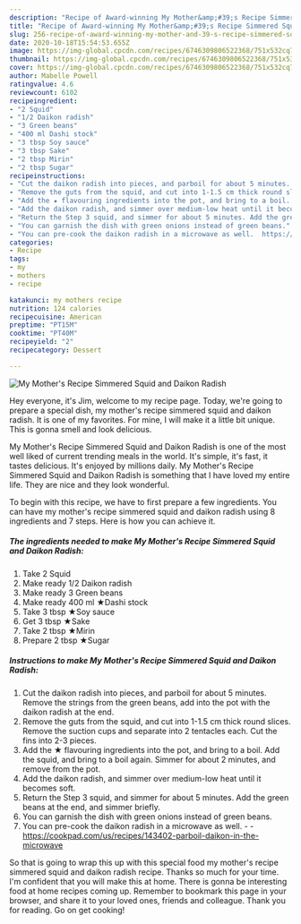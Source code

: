 ```yaml
---
description: "Recipe of Award-winning My Mother&amp;#39;s Recipe Simmered Squid and Daikon Radish"
title: "Recipe of Award-winning My Mother&amp;#39;s Recipe Simmered Squid and Daikon Radish"
slug: 256-recipe-of-award-winning-my-mother-and-39-s-recipe-simmered-squid-and-daikon-radish
date: 2020-10-18T15:54:53.655Z
image: https://img-global.cpcdn.com/recipes/6746309806522368/751x532cq70/my-mothers-recipe-simmered-squid-and-daikon-radish-recipe-main-photo.jpg
thumbnail: https://img-global.cpcdn.com/recipes/6746309806522368/751x532cq70/my-mothers-recipe-simmered-squid-and-daikon-radish-recipe-main-photo.jpg
cover: https://img-global.cpcdn.com/recipes/6746309806522368/751x532cq70/my-mothers-recipe-simmered-squid-and-daikon-radish-recipe-main-photo.jpg
author: Mabelle Powell
ratingvalue: 4.6
reviewcount: 6102
recipeingredient:
- "2 Squid"
- "1/2 Daikon radish"
- "3 Green beans"
- "400 ml Dashi stock"
- "3 tbsp Soy sauce"
- "3 tbsp Sake"
- "2 tbsp Mirin"
- "2 tbsp Sugar"
recipeinstructions:
- "Cut the daikon radish into pieces, and parboil for about 5 minutes. Remove the strings from the green beans, add into the pot with the daikon radish at the end."
- "Remove the guts from the squid, and cut into 1-1.5 cm thick round slices. Remove the suction cups and separate into 2 tentacles each. Cut the fins into 2-3 pieces."
- "Add the ★ flavouring ingredients into the pot, and bring to a boil. Add the squid, and bring to a boil again. Simmer for about 2 minutes, and remove from the pot."
- "Add the daikon radish, and simmer over medium-low heat until it becomes soft."
- "Return the Step 3 squid, and simmer for about 5 minutes. Add the green beans at the end, and simmer briefly."
- "You can garnish the dish with green onions instead of green beans."
- "You can pre-cook the daikon radish in a microwave as well.  https://cookpad.com/us/recipes/143402-parboil-daikon-in-the-microwave"
categories:
- Recipe
tags:
- my
- mothers
- recipe

katakunci: my mothers recipe 
nutrition: 124 calories
recipecuisine: American
preptime: "PT15M"
cooktime: "PT40M"
recipeyield: "2"
recipecategory: Dessert

---
```



![My Mother&#39;s Recipe Simmered Squid and Daikon Radish](https://img-global.cpcdn.com/recipes/6746309806522368/751x532cq70/my-mothers-recipe-simmered-squid-and-daikon-radish-recipe-main-photo.jpg)

Hey everyone, it's Jim, welcome to my recipe page. Today, we're going to prepare a special dish, my mother&#39;s recipe simmered squid and daikon radish. It is one of my favorites. For mine, I will make it a little bit unique. This is gonna smell and look delicious.

My Mother&#39;s Recipe Simmered Squid and Daikon Radish is one of the most well liked of current trending meals in the world. It's simple, it's fast, it tastes delicious. It's enjoyed by millions daily. My Mother&#39;s Recipe Simmered Squid and Daikon Radish is something that I have loved my entire life. They are nice and they look wonderful.




To begin with this recipe, we have to first prepare a few ingredients. You can have my mother&#39;s recipe simmered squid and daikon radish using 8 ingredients and 7 steps. Here is how you can achieve it.

<!--inarticleads1-->

##### The ingredients needed to make My Mother&#39;s Recipe Simmered Squid and Daikon Radish:

1. Take 2 Squid
1. Make ready 1/2 Daikon radish
1. Make ready 3 Green beans
1. Make ready 400 ml ★Dashi stock
1. Take 3 tbsp ★Soy sauce
1. Get 3 tbsp ★Sake
1. Take 2 tbsp ★Mirin
1. Prepare 2 tbsp ★Sugar




<!--inarticleads2-->

##### Instructions to make My Mother&#39;s Recipe Simmered Squid and Daikon Radish:

1. Cut the daikon radish into pieces, and parboil for about 5 minutes. Remove the strings from the green beans, add into the pot with the daikon radish at the end.
1. Remove the guts from the squid, and cut into 1-1.5 cm thick round slices. Remove the suction cups and separate into 2 tentacles each. Cut the fins into 2-3 pieces.
1. Add the ★ flavouring ingredients into the pot, and bring to a boil. Add the squid, and bring to a boil again. Simmer for about 2 minutes, and remove from the pot.
1. Add the daikon radish, and simmer over medium-low heat until it becomes soft.
1. Return the Step 3 squid, and simmer for about 5 minutes. Add the green beans at the end, and simmer briefly.
1. You can garnish the dish with green onions instead of green beans.
1. You can pre-cook the daikon radish in a microwave as well. -  - https://cookpad.com/us/recipes/143402-parboil-daikon-in-the-microwave




So that is going to wrap this up with this special food my mother&#39;s recipe simmered squid and daikon radish recipe. Thanks so much for your time. I'm confident that you will make this at home. There is gonna be interesting food at home recipes coming up. Remember to bookmark this page in your browser, and share it to your loved ones, friends and colleague. Thank you for reading. Go on get cooking!
